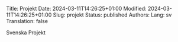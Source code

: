 Title: Projekt
Date: 2024-03-11T14:26:25+01:00
Modified: 2024-03-11T14:26:25+01:00
Slug: projekt
Status: published
Authors: 
Lang: sv
Translation: false

Svenska Projekt